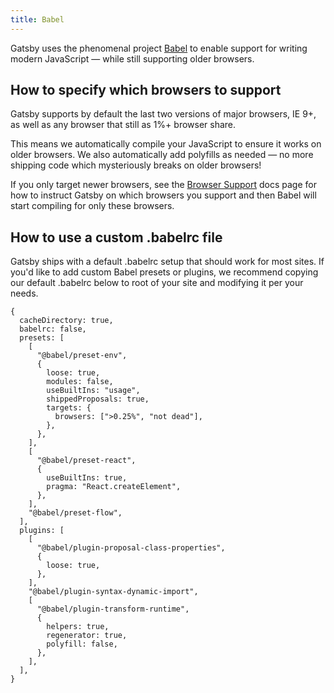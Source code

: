 ```yaml
---
title: Babel
---
```


Gatsby uses the phenomenal project [Babel](https://babeljs.io/) to enable
support for writing modern JavaScript — while still supporting older browsers.

## How to specify which browsers to support

Gatsby supports by default the last two versions of major browsers, IE 9+, as well as
any browser that still as 1%+ browser share.

This means we automatically compile your JavaScript to ensure it works on older browsers.
We also automatically add polyfills as needed — no more shipping code which mysteriously
breaks on older browsers!

If you only target newer browsers, see the [Browser
Support](/docs/browser-support/) docs page for how to instruct Gatsby on which
browsers you support and then Babel will start compiling for only these
browsers.

## How to use a custom .babelrc file

Gatsby ships with a default .babelrc setup that should work for most sites. If you'd like
to add custom Babel presets or plugins, we recommend copying our default .babelrc below
to root of your site and modifying it per your needs.

```json5
{
  cacheDirectory: true,
  babelrc: false,
  presets: [
    [
      "@babel/preset-env",
      {
        loose: true,
        modules: false,
        useBuiltIns: "usage",
        shippedProposals: true,
        targets: {
          browsers: [">0.25%", "not dead"],
        },
      },
    ],
    [
      "@babel/preset-react",
      {
        useBuiltIns: true,
        pragma: "React.createElement",
      },
    ],
    "@babel/preset-flow",
  ],
  plugins: [
    [
      "@babel/plugin-proposal-class-properties",
      {
        loose: true,
      },
    ],
    "@babel/plugin-syntax-dynamic-import",
    [
      "@babel/plugin-transform-runtime",
      {
        helpers: true,
        regenerator: true,
        polyfill: false,
      },
    ],
  ],
}
```
